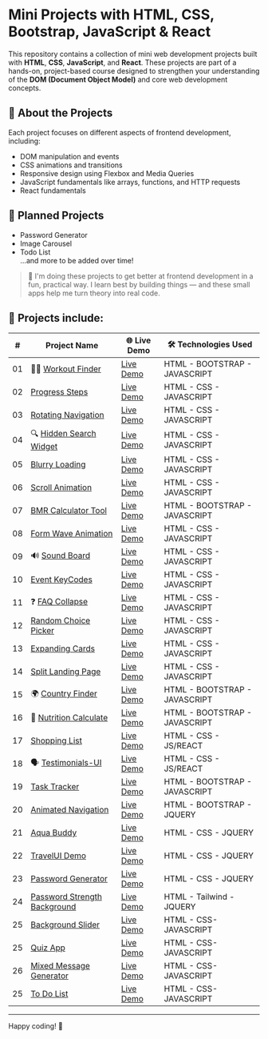 # Mini Projects with HTML, CSS, Bootstrap, JavaScript & React

This repository contains a collection of mini web development projects built with **HTML**, **CSS**, **JavaScript**, and **React**. These projects are part of a hands-on, project-based course designed to strengthen your understanding of the **DOM (Document Object Model)** and core web development concepts.

## 🎯 About the Projects

Each project focuses on different aspects of frontend development, including:

- DOM manipulation and events  
- CSS animations and transitions  
- Responsive design using Flexbox and Media Queries  
- JavaScript fundamentals like arrays, functions, and HTTP requests
- React fundamentals

## 🧩 Planned Projects

- Password Generator  
- Image Carousel  
- Todo List  
...and more to be added over time!

> 🧠  I'm doing these projects to get better at frontend development in a fun, practical way. I learn best by building things — and these small apps help me turn theory into real code.

## 📁 Projects include: 

| #  | Project Name                      | 🌐 Live Demo         | 🛠️ Technologies Used |
|----|----------------------------------|-------------------|---------------------------------------------------------------|
| 01 | 🏋️‍♂️ [Workout Finder](https://github.com/selenkarakaya/tiny-web-creations/tree/main/WorkoutFinder)                    | [Live Demo](https://selenkarakaya.github.io/tiny-web-creations/WorkoutFinder/)    | HTML - BOOTSTRAP - JAVASCRIPT |
| 02 | [Progress Steps](https://github.com/selenkarakaya/tiny-web-creations/tree/main/progress-steps)                    | [Live Demo](https://selenkarakaya.github.io/tiny-web-creations/progress-steps/)    | HTML - CSS - JAVASCRIPT |
| 03 | [Rotating Navigation](https://github.com/selenkarakaya/tiny-web-creations/tree/main/rotating-nav-animation)               | [Live Demo](https://selenkarakaya.github.io/tiny-web-creations/rotating-nav-animation/) | HTML - CSS - JAVASCRIPT |
| 04 | 🔍 [Hidden Search Widget](https://github.com/selenkarakaya/tiny-web-creations/tree/main/hidden-search)           | [Live Demo](https://selenkarakaya.github.io/tiny-web-creations/hidden-search/)    | HTML - CSS - JAVASCRIPT |
| 05 | [Blurry Loading](https://github.com/selenkarakaya/tiny-web-creations/tree/main/blurry-loading)                    | [Live Demo](https://selenkarakaya.github.io/tiny-web-creations/blurry-loading/)    | HTML - CSS - JAVASCRIPT |
| 06 | [Scroll Animation](https://github.com/selenkarakaya/tiny-web-creations/tree/main/scroll-animation)                  | [Live Demo](https://selenkarakaya.github.io/tiny-web-creations/scroll-animation/)    | HTML - CSS - JAVASCRIPT |
| 07 | [BMR Calculator Tool](https://github.com/selenkarakaya/tiny-web-creations/tree/main/BMR-Calculator)             | [Live Demo](https://selenkarakaya.github.io/tiny-web-creations/BMR-Calculator/)    | HTML - BOOTSTRAP - JAVASCRIPT |
| 08 | [Form Wave Animation](https://github.com/selenkarakaya/tiny-web-creations/tree/main/form-input-wave)               | [Live Demo](https://selenkarakaya.github.io/tiny-web-creations/form-input-wave/)    | HTML - CSS - JAVASCRIPT |
| 09 | 🔊 [Sound Board](https://github.com/selenkarakaya/tiny-web-creations/tree/main/sound-board)                      | [Live Demo](https://selenkarakaya.github.io/tiny-web-creations/sound-board/)    | HTML - CSS - JAVASCRIPT |
| 10 | [Event KeyCodes](https://github.com/selenkarakaya/tiny-web-creations/tree/main/event-keycodes)                   | [Live Demo](https://selenkarakaya.github.io/tiny-web-creations/event-keycodes/)    | HTML - CSS - JAVASCRIPT |
| 11 | ❓ [FAQ Collapse](https://github.com/selenkarakaya/tiny-web-creations/tree/main/faq-collapse)                      | [Live Demo](https://selenkarakaya.github.io/tiny-web-creations/faq-collapse/)    | HTML - CSS - JAVASCRIPT |
| 12 | [Random Choice Picker](https://github.com/selenkarakaya/tiny-web-creations/tree/main/expanding-cards)            | [Live Demo](https://selenkarakaya.github.io/tiny-web-creations/random-choice-picker/)    | HTML - CSS - JAVASCRIPT |
| 13 | [Expanding Cards](https://github.com/selenkarakaya/tiny-web-creations/tree/main/expanding-cards)                | [Live Demo](https://selenkarakaya.github.io/tiny-web-creations/expanding-cards/)    | HTML - CSS - JAVASCRIPT |
| 14 | [Split Landing Page](https://github.com/selenkarakaya/tiny-web-creations/tree/main/split-landing-page)              | [Live Demo](https://selenkarakaya.github.io/tiny-web-creations/split-landing-page/)    | HTML - CSS - JAVASCRIPT |
| 15 | 🌍 [Country Finder](https://github.com/selenkarakaya/tiny-web-creations/tree/main/country-finder)             | [Live Demo](https://selenkarakaya.github.io/tiny-web-creations/country-finder/)    | HTML - BOOTSTRAP - JAVASCRIPT |
| 16 | 🥗 [Nutrition Calculate](https://github.com/selenkarakaya/tiny-web-creations/tree/main/nutrition-calculate)                | [Live Demo](https://selenkarakaya.github.io/tiny-web-creations/nutrition-calculate/)    | HTML - BOOTSTRAP - JAVASCRIPT |
| 17 | [Shopping List](https://github.com/selenkarakaya/ShoppingList-with-React) | [Live Demo](https://grocerychecklist.netlify.app)| HTML - CSS - JS/REACT |
| 18 | 🗣️ [Testimonials-UI](https://github.com/selenkarakaya/Testimonials-UI_withReact) | [Live Demo](https://testimonialsui.netlify.app)| HTML - CSS - JS/REACT |
| 19 | [Task Tracker](https://github.com/selenkarakaya/tiny-web-creations/tree/main/task-tracker)                     | [Live Demo](https://selenkarakaya.github.io/tiny-web-creations/task-tracker/)    | HTML - BOOTSTRAP - JAVASCRIPT |
| 20 | [Animated Navigation](https://github.com/selenkarakaya/tiny-web-creations/tree/main/animated-navigation)                | [Live Demo](https://selenkarakaya.github.io/tiny-web-creations/animated-navigation/)    | HTML - BOOTSTRAP - JQUERY |
| 21 | [Aqua Buddy](https://github.com/selenkarakaya/tiny-web-creations/tree/main/drink-water)                     | [Live Demo](https://selenkarakaya.github.io/tiny-web-creations/drink-water/)    | HTML - CSS - JQUERY |
| 22 | [TravelUI Demo](https://github.com/selenkarakaya/tiny-web-creations/tree/main/travelUI)             | [Live Demo](https://selenkarakaya.github.io/tiny-web-creations/travelUI/)    | HTML - CSS - JQUERY |
| 23 | [Password Generator](https://github.com/selenkarakaya/tiny-web-creations/tree/main/password-generator)             | [Live Demo](https://selenkarakaya.github.io/tiny-web-creations/password-generator/)    | HTML - CSS - JQUERY |
| 24 | [Password Strength Background](https://github.com/selenkarakaya/tiny-web-creations/tree/main/password-strength-background)             | [Live Demo](https://selenkarakaya.github.io/tiny-web-creations/password-strength-background/)    | HTML - Tailwind - JQUERY |
| 25 | [Background Slider](https://github.com/selenkarakaya/tiny-web-creations/tree/main/background-slider)             | [Live Demo](https://selenkarakaya.github.io/tiny-web-creations/background-slider/)    | HTML - CSS- JAVASCRIPT |
| 25 | [Quiz App](https://github.com/selenkarakaya/tiny-web-creations/tree/main/quiz-app)             | [Live Demo](https://selenkarakaya.github.io/tiny-web-creations/quiz-app/)    | HTML - CSS- JAVASCRIPT |
| 26 | [Mixed Message Generator](https://github.com/selenkarakaya/mixed-messages)             | [Live Demo](https://selenkarakaya.github.io/mixed-messages/)    | HTML - CSS- JAVASCRIPT |
| 25 | [To Do List](https://github.com/selenkarakaya/tiny-web-creations/tree/main/todo-list)             | [Live Demo](https://selenkarakaya.github.io/tiny-web-creations/todo-list/)    | HTML - CSS- JAVASCRIPT |
---

Happy coding! 🚀
